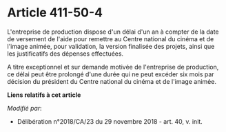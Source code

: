 # Article 411-50-4

L'entreprise de production dispose d'un délai d'un an à compter de la date de versement de l'aide pour remettre au Centre
national du cinéma et de l'image animée, pour validation, la version finalisée des projets, ainsi que les justificatifs des
dépenses effectuées.

A titre exceptionnel et sur demande motivée de l'entreprise de production, ce délai peut être prolongé d'une durée qui ne
peut excéder six mois par décision du président du Centre national du cinéma et de l'image animée.

**Liens relatifs à cet article**

_Modifié par_:

  - Délibération n°2018/CA/23 du 29 novembre 2018 - art. 40, v. init.
